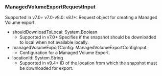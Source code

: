 ### ManagedVolumeExportRequestInput
Supported in v7.0+
v7.0-v8.0:
v8.1+: Request object for creating a Managed Volume export.

- shouldDownloadToLocal: System.Boolean
  - Supported in v7.0+
Specifies if the snapshot should be downloaded to local when not available locally.
- managedVolumeExportConfig: ManagedVolumeExportConfigInput
  - Configuration for a Managed Volume Export.
- locationId: System.String
  - Supported in v9.4+
ID of the location from which the snapshot must be downloaded for export.
